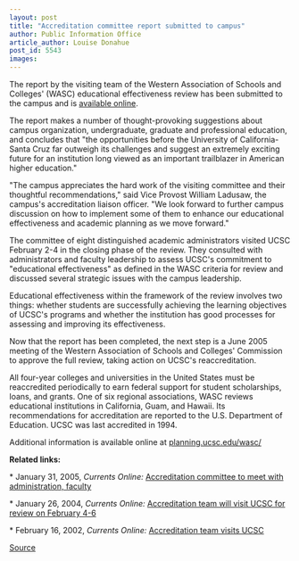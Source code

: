```yaml
---
layout: post
title: "Accreditation committee report submitted to campus"
author: Public Information Office
article_author: Louise Donahue
post_id: 5543
images:
---
```


<a name="content" id="content"></a>
<p>
  The report by the visiting team of the Western Association of Schools and Colleges' (WASC) educational effectiveness review has been submitted to the campus and is <a href="http://planning.ucsc.edu/wasc/PDF/WASC_EEReview_2005.pdf">available online</a>.
</p>
<p>
  The report makes a number of thought-provoking suggestions about campus organization, undergraduate, graduate and professional education, and concludes that "the opportunities before the University of California-Santa Cruz far outweigh its challenges and suggest an extremely exciting future for an institution long viewed as an important trailblazer in American higher education."
</p>
<p>
  "The campus appreciates the hard work of the visiting committee and their thoughtful recommendations," said Vice Provost William Ladusaw, the campus's accreditation liaison officer. "We look forward to further campus discussion on how to implement some of them to enhance our educational effectiveness and academic planning as we move forward."
</p>
<p>
  The committee of eight distinguished academic administrators visited UCSC February 2-4 in the closing phase of the review. They consulted with administrators and faculty leadership to assess UCSC's commitment to "educational effectiveness" as defined in the WASC criteria for review and discussed several strategic issues with the campus leadership.
</p>
<p>
  Educational effectiveness within the framework of the review involves two things: whether students are successfully achieving the learning objectives of UCSC's programs and whether the institution has good processes for assessing and improving its effectiveness.<br>
</p>
<p>
  Now that the report has been completed, the next step is a June 2005 meeting of the Western Association of Schools and Colleges' Commission to approve the full review, taking action on UCSC's reaccreditation.<br>
</p>
<p>
  All four-year colleges and universities in the United States must be reaccredited periodically to earn federal support for student scholarships, loans, and grants. One of six regional associations, WASC reviews educational institutions in California, Guam, and Hawaii. Its recommendations for accreditation are reported to the U.S. Department of Education. UCSC was last accredited in 1994.<br>
</p>
<p>
  Additional information is available online at <a href="http://planning.ucsc.edu/wasc/">planning.ucsc.edu/wasc/</a>
</p>
<p>
  <b>Related links:</b>
</p>
<p>
  * January 31, 2005, <i>Currents Online:</i> <a href="http://currents.ucsc.edu/04-05/01-31/wasc.asp">Accreditation committee to meet with administration, faculty</a><br>
</p>
<p>
  * January 26, 2004, <i>Currents Online:</i> <a href="http://currents.ucsc.edu/03-04/01-26/wasc.html">Accreditation team will visit UCSC for review on February 4-6</a><br>
</p>
<p>
  * February 16, 2002, <i>Currents Online:</i> <a href="http://currents.ucsc.edu/03-04/02-16/wasc_team.html">Accreditation team visits UCSC</a><br>
</p>
<p><a href="http://www1.ucsc.edu/currents/04-05/03-14/wasc.asp" title="Permalink to wasc">Source</a></p>
